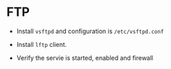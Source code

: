 # FTP

- Install `vsftpd` and configuration is `/etc/vsftpd.conf`
- Install `lftp` client.

- Verify the servie is started, enabled and firewall

